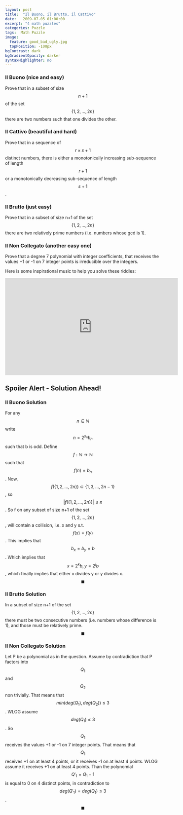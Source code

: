 ```yaml
---
layout: post
title:  "Il Buono, il Brutto, il Cattivo"
date:   2009-07-05 01:00:00
excerpt: "4 math puzzles"
categories: Puzzle
tags:  Math Puzzle
image:
  feature: good_bad_ugly.jpg
  topPosition: -100px
bgContrast: dark
bgGradientOpacity: darker
syntaxHighlighter: no
---
```

### Il Buono (nice and easy)

Prove that in a subset of size $$n+1$$ of the set $$\{1, 2, ..., 2n\}$$ there are two numbers such that one divides the other.

### Il Cattivo (beautiful and hard)

Prove that in a sequence of $$r\times s+1$$ distinct numbers, there is either a monotonically increasing sub-sequence of length $$r+1$$ or a monotonically decreasing sub-sequence of length $$s+1$$.

### Il Brutto (just easy)

Prove that in a subset of size n+1 of the set $$\{1, 2, ..., 2n\}$$ there are two relatively prime numbers (i.e. numbers whose gcd is 1).

### Il Non Collegato (another easy one)

Prove that a degree 7 polynomial with integer coefficients, that receives the values +1 or -1 on 7 integer points is irreducible over the integers.

Here is some inspirational music to help you solve these riddles:

<iframe width="560" height="315" src="https://www.youtube.com/embed/4aniv65Mw8I?start=6" frameborder="0" allow="accelerometer; autoplay; encrypted-media; gyroscope; picture-in-picture" allowfullscreen></iframe>

## Spoiler Alert - Solution Ahead!

### Il Buono Solution

For any $$n \in \mathbb{N}$$ write $$n = 2^{s_n}b_n$$ such that b is odd. Define $$f:\mathbb{N}\rightarrow\mathbb{N}$$ such that
$$f(n) = b_n$$. Now, $$f(\{1, 2, ..., 2n\}) \subset \{1, 3, ..., 2n - 1\}$$, so $$|f(\{1, 2, ..., 2n\})| \le n$$. So f on any subset of size n+1 of the set $$\{1, 2, ..., 2n\}$$, will contain a collision, i.e. x and y s.t. $$f(x) = f(y)$$. This implies that $$b_x = b_y = b$$. Which implies that $$x = 2^{k}b, y = 2^{j}b$$, which finally implies that either x divides y or y divides x. $$\blacksquare$$

### Il Brutto Solution

In a subset of size n+1 of the set $$\{1, 2, ..., 2n\}$$ there must be two consecutive numbers (i.e. numbers whose difference is 1), and those must be relatively prime. $$\blacksquare$$

### Il Non Collegato Solution

Let P be a polynomial as in the question. Assume by contradiction that P factors into $$Q_1$$ and $$Q_2$$ non trivially. That means that $$min(deg(Q_1), deg(Q_2)) \le 3$$. WLOG assume $$deg(Q_1) \le 3$$. So $$Q_1$$ receives the values +1 or -1 on 7 integer points. That means that $$Q_1$$ receives +1 on at least 4 points, or it receives -1 on at least 4 points. WLOG assume it receives +1 on at least 4 points. Than the polynomial $$Q'_1 = Q_1 - 1$$ is equal to 0 on 4 distinct points, in contradiction to $$deg(Q'_1) = deg(Q_1) \le 3$$. $$\blacksquare$$
